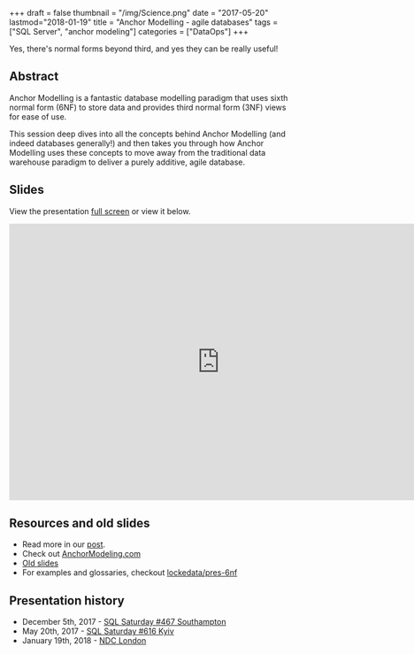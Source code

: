 +++
draft = false
thumbnail = "/img/Science.png"
date = "2017-05-20"
lastmod="2018-01-19"
title = "Anchor Modelling - agile databases"
tags = ["SQL Server", "anchor modeling"]
categories = ["DataOps"]
+++

Yes, there's normal forms beyond third, and yes they can be really useful!

## Abstract
Anchor Modelling is a fantastic database modelling paradigm that uses sixth normal form (6NF) to store data and provides third normal form (3NF) views for ease of use.

This session deep dives into all the concepts behind Anchor Modelling (and indeed databases generally!) and then takes you through how Anchor Modelling uses these concepts to move away from the traditional data warehouse paradigm to deliver a purely additive, agile database.


## Slides
View the presentation [full screen](https://1drv.ms/p/s!AiZm2P6YHtSflRGftJKYG955fqNX) or view it below. 


<iframe src="https://onedrive.live.com/embed?cid=9FD41E98FED86626&resid=9FD41E98FED86626%212705&authkey=AEqG0qgKYUVSmVA&em=2" width="760px" height="500px"  frameborder="0" scrolling="no"></iframe>

## Resources and old slides
- Read more in our [post](https://itsalocke.com/anchor-modelling-sixth-normal-form-databases/).
- Check out [AnchorModeling.com](//anchormodeling.com)
- [Old slides](//sway.com/Nh8UJdEUTonyDQFF?ref=Link)
- For examples and glossaries, checkout [lockedata/pres-6nf](//github.com/lockedata/pres-6nf)

## Presentation history
- December 5th, 2017 - [SQL Saturday #467 Southampton](http://www.sqlsaturday.com/467/eventhome.aspx)
- May 20th, 2017 - [SQL Saturday #616 Kyiv](http://www.sqlsaturday.com/616/eventhome.aspx)
- January 19th, 2018 - [NDC London](https://ndc-london.com)